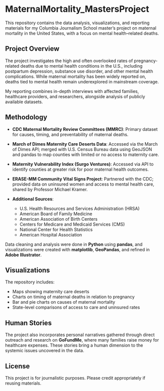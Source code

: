 # MaternalMortality\_MastersProject

This repository contains the data analysis, visualizations, and reporting materials for my Columbia Journalism School master’s project on maternal mortality in the United States, with a focus on mental health–related deaths.

## Project Overview

The project investigates the high and often overlooked rates of pregnancy-related deaths due to mental health conditions in the U.S., including postpartum depression, substance use disorder, and other mental health complications. While maternal mortality has been widely reported on, deaths tied to mental health remain underexplored in mainstream coverage.

My reporting combines in-depth interviews with affected families, healthcare providers, and researchers, alongside analysis of publicly available datasets.

## Methodology

* **CDC Maternal Mortality Review Committees (MMRC)**:
  Primary dataset for causes, timing, and preventability of maternal deaths.

* **March of Dimes Maternity Care Deserts Data**:
  Accessed via the March of Dimes API; merged with U.S. Census Bureau data using GeoJSON and pandas to map counties with limited or no access to maternity care.

* **Maternity Vulnerability Index (Surgo Ventures)**:
  Accessed via API to identify counties at greater risk for poor maternal health outcomes.

* **ERASE-MM Community Vital Signs Project**:
  Partnered with the CDC; provided data on uninsured women and access to mental health care, shared by Professor Michael Kramer.

* **Additional Sources**:

  * U.S. Health Resources and Services Administration (HRSA)
  * American Board of Family Medicine
  * American Association of Birth Centers
  * Centers for Medicare and Medicaid Services (CMS)
  * National Center for Health Statistics
  * American Hospital Association

Data cleaning and analysis were done in **Python** using **pandas**, and visualizations were created with **matplotlib**, **GeoPandas**, and refined in **Adobe Illustrator**.

## Visualizations

The repository includes:

* Maps showing maternity care deserts
* Charts on timing of maternal deaths in relation to pregnancy
* Bar and pie charts on causes of maternal mortality
* State-level comparisons of access to care and uninsured rates

## Human Stories

The project also incorporates personal narratives gathered through direct outreach and research on **GoFundMe**, where many families raise money for healthcare expenses. These stories bring a human dimension to the systemic issues uncovered in the data.

## License

This project is for journalistic purposes. Please credit appropriately if reusing materials.
